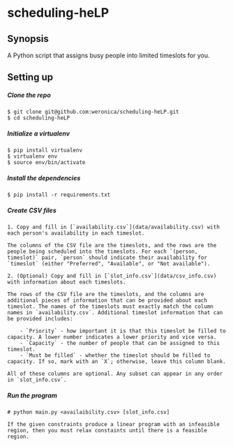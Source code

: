 # scheduling-heLP

## Synopsis

A Python script that assigns busy people into limited timeslots for you.

## Setting up

##### Clone the repo

    $ git clone git@github.com:weronica/scheduling-heLP.git
    $ cd scheduling-heLP

##### Initialize a virtualenv

    $ pip install virtualenv
    $ virtualenv env
    $ source env/bin/activate

##### Install the dependencies

    $ pip install -r requirements.txt

##### Create CSV files

    1. Copy and fill in [`availability.csv`](data/availability.csv) with each person's availability in each timeslot.

    The columns of the CSV file are the timeslots, and the rows are the people being scheduled into the timeslots. For each `(person, timeslot)` pair, `person` should indicate their availability for `timeslot` (either "Preferred", "Available", or "Not available").

    2. (Optional) Copy and fill in [`slot_info.csv`](data/csv_info.csv) with information about each timeslots.

    The rows of the CSV file are the timeslots, and the columns are additional pieces of information that can be provided about each timeslot. The names of the timeslots must exactly match the column names in `availability.csv`. Additional timeslot information that can be provided includes:

        - `Priority` - how important it is that this timeslot be filled to capacity. A lower number indicates a lower priority and vice versa.
        - `Capacity` - the number of people that can be assigned to this timeslot.
        - `Must be filled` - whether the timeslot should be filled to capacity. If so, mark with an `X`; otherwise, leave this column blank.

    All of these columns are optional. Any subset can appear in any order in `slot_info.csv`.

##### Run the program

    # python main.py <availaibility.csv> [slot_info.csv]

    If the given constraints produce a linear program with an infeasible region, then you must relax constaints until there is a feasible region.
